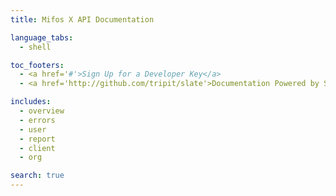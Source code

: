 ```yaml
---
title: Mifos X API Documentation

language_tabs:
  - shell

toc_footers:
  - <a href='#'>Sign Up for a Developer Key</a>
  - <a href='http://github.com/tripit/slate'>Documentation Powered by Slate</a>

includes:
  - overview
  - errors
  - user
  - report
  - client
  - org

search: true
---
```

